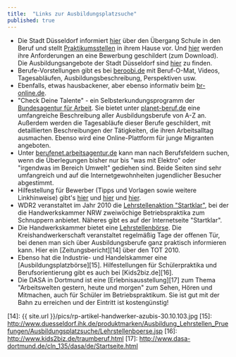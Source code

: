 ```yaml
---
title:  "Links zur Ausbildungsplatzsuche"
published: true
---
```


- Die Stadt Düsseldorf informiert [hier][1] über den Übergang Schule in den Beruf und stellt [Praktikumsstellen][2] in ihrem Hause vor. Und [hier][2b] werden ihre Anforderungen an eine Bewerbung geschildert (zum Download). Die Ausbildungsangebote der Stadt Düsseldorf sind [hier][3] zu finden.
- Berufe-Vorstellungen gibt es bei [beroobi.de][4] mit Beruf-O-Mat, Videos, Tagesabläufen, Ausbildungsbeschreibung, Perspektiven usw.
- Ebenfalls, etwas hausbackener, aber ebenso informativ beim [br-online.de][5].
- "Check Deine Talente" - ein Selbsterkundungsprogramm der [Bundesagentur für Arbeit][6]. Sie bietet unter [planet-beruf.de][7] eine umfangreiche Beschreibung aller Ausbildungsberufe von A-Z an. Außerdem werden die Tagesabläufe dieser Berufe geschildert, mit detaillierten Beschreibungen der Tätigkeiten, die ihren Arbeitsalltag ausmachen. Ebenso wird eine Online-Plattform für junge Migranten angeboten. 
- Unter [berufenet.arbeitsagentur.de][8] kann man nach Berufsfeldern suchen, wenn die Überlegungen bisher nur bis "was mit Elektro" oder "irgendwas im Bereich Umwelt" gediehen sind. Beide Seiten sind sehr umfangreich und auf die Internetgewohnheiten jugendlicher Besucher abgestimmt. 
- Hilfestellung für Bewerber (Tipps und Vorlagen sowie weitere Linkhinweise) gibt's [hier][9] und [hier][10] und [hier][11]. 
- WDR2 veranstaltet im Jahr 2010 die [Lehrstellenaktion "Startklar"][12], bei der die Handwerkskammer NRW zweiwöchige Betriebspraktika zum Schnuppern anbietet. Näheres gibt es auf der Internetseite "Startklar".
- Die Handwerkskammer bietet eine [Lehrstellenbörse][13]. Die Kreishandwerkerschaft veranstaltet regelmäßig Tage der offenen Tür, bei denen man sich über Ausbildungsberufe ganz praktisch informieren kann. Hier ein [Zeitungsbericht][14] über den TOT 2010.
- Ebenso hat die Industrie- und Handelskammer eine [Ausbildungsplatzbörse][15]. Hilfestellungen für Schülerpraktika und Berufsorientierung gibt es auch bei [Kids2biz.de][16]. 
- Die DASA in Dortmund ist eine [Erlebnisausstellung][17] zum Thema "Arbeitswelten gestern, heute und morgen" zum Sehen, Hören und Mitmachen, auch für Schüler im Betriebspraktikum. Sie ist gut mit der Bahn zu erreichen und der Eintritt ist kostengünstig!


[1]: http://www.duesseldorf.de/schulen/schule_beruf/index.shtml
[2]: http://www.duesseldorf.de/schulen/schule_beruf/praktika/index.shtml
[2b]: http://www.duesseldorf.de/schulen/pdf/schule_beruf/praktikum_d.pdf
[3]: http://www.duesseldorf.de/stellen/ausbildungsangebote/index.shtml
[4]: http://www.beroobi.de/
[5]: http://www.br-online.de/br-alpha/ich-machs/index.xml
[6]: http://www.berufe.tv/BA/
[7]: http://www.planet-beruf.de/
[8]: http://berufenet.arbeitsagentur.de/berufe/index.jsp
[9]: http://www.mygeo.info/bewerbung.html
[10]: http://www.karrierefuehrer.de/bewerbung/index_bewerbung.html
[11]: http://www.ulmato.de/bewerbung_tipps.asp
[12]: http://www.wdr-lehrstellenaktion.de/radio/lehrstellen/programm/2010/2010_startklar.phtml
[13]: http://www.hwk-duesseldorf.de/boerse/index_lboerse.php
[14]: {{ site.url }}/pics/rp-artikel-handwerker-azubis-30.10.103.jpg
[15]: http://www.duesseldorf.ihk.de/produktmarken/Ausbildung_Lehrstellen_Pruefungen/Ausbildungsplatzsuche/Lehrstellenboerse.jsp
[16]: http://www.kids2biz.de/traumberuf.html
[17]: http://www.dasa-dortmund.de/cln_135/dasa/de/Startseite.html
